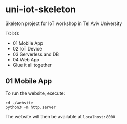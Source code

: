 # uni-iot-skeleton
Skeleton project for IoT workshop in Tel Aviv University

TODO:
* 01 Mobile App
* 02 IoT Device
* 03 Serverless and DB
* 04 Web App
* Glue it all together

## 01 Mobile App
To run the website, execute:

    cd ./website
    python3 -m http.server

The website will then be available at `localhost:8000`

